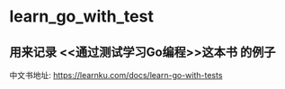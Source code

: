 # learn_go_with_test

## 用来记录 <<通过测试学习Go编程>>这本书 的例子

中文书地址: https://learnku.com/docs/learn-go-with-tests 

